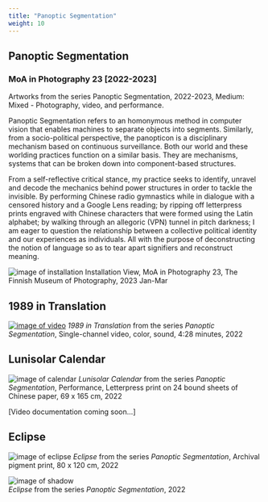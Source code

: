 ```yaml
---
title: "Panoptic Segmentation"
weight: 10
---
```


## Panoptic Segmentation
### MoA in Photography 23 [2022-2023]

Artworks from the series Panoptic Segmentation, 2022-2023, Medium: Mixed - Photography, video, and performance.

Panoptic Segmentation refers to an homonymous method in computer vision that enables machines to separate objects into segments. Similarly, from a socio-political perspective, the panopticon is a disciplinary mechanism based on continuous surveillance. Both our world and these worlding practices function on a similar basis. They are mechanisms, systems that can be broken down into component-based structures.

From a self-reflective critical stance, my practice seeks to identify, unravel and decode the mechanics behind power structures in order to tackle the invisible. By performing Chinese radio gymnastics while in dialogue with a censored history and a Google Lens reading; by ripping off letterpress prints engraved with Chinese characters that were formed using the Latin alphabet; by walking through an allegoric (VPN) tunnel in pitch darkness; I am eager to question the relationship between a collective political identity and our experiences as individuals. All with the purpose of deconstructing the notion of language so as to tear apart signifiers and reconstruct meaning.

![image of installation](/images/moa23_install.jpg)
Installation View, MoA in Photography 23, The Finnish Museum of Photography, 2023 Jan-Mar



## 1989 in Translation 

[![image of video](/images/moa23_video1.jpg)](https://youtu.be/dGqFGohScHw)
*1989 in Translation* from the series *Panoptic Segmentation*, Single-channel video, color, sound, 4:28 minutes, 2022

## Lunisolar Calendar

![image of calendar](/images/moa23_calendar.JPG)
*Lunisolar Calendar* from the series *Panoptic Segmentation*, Performance, Letterpress print on 24 bound sheets of Chinese paper, 69 x 165 cm, 2022     


[Video documentation coming soon...]

## Eclipse

![image of eclipse](/images/moa23_eclipse.JPG)
*Eclipse* from the series *Panoptic Segmentation*, Archival pigment print, 80 x 120 cm, 2022   



![image of shadow](/images/moa23_shadow.jpg)   
*Eclipse* from the series *Panoptic Segmentation*, 2022
